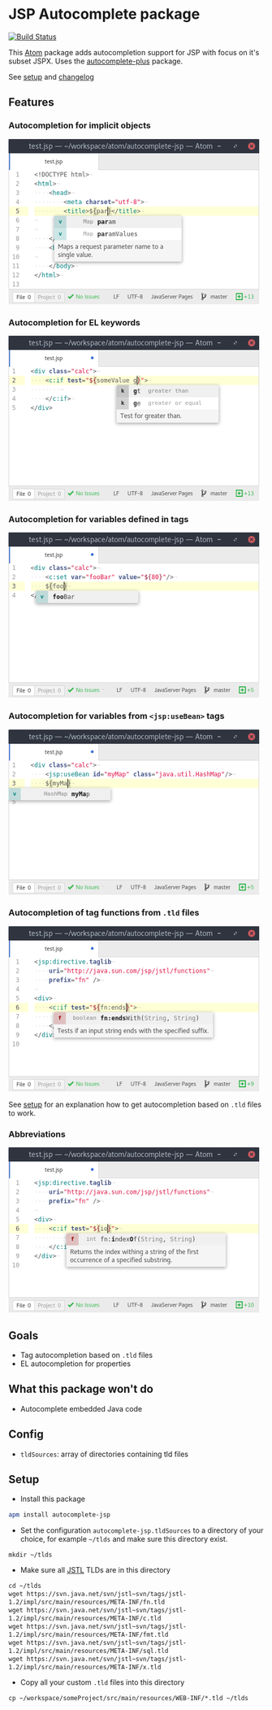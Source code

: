 # JSP Autocomplete package
[![Build Status](https://travis-ci.org/MoritzKn/atom-autocomplete-jsp.svg?branch=master)](https://travis-ci.org/MoritzKn/atom-autocomplete-jsp)

This [Atom](https://atom.io) package adds autocompletion support for JSP with focus on it's subset JSPX.  Uses the [autocomplete-plus](https://github.com/atom-community/autocomplete-plus) package.

See [setup][setup] and [changelog][changelog]

## Features
### Autocompletion for implicit objects
![Screenshot of autocompletion for implicit objects][screenshot-implicit-objects]

### Autocompletion for EL keywords
![Screenshot of autocompletion for keywords][screenshot-keywords]

### Autocompletion for variables defined in tags
![Screenshot of autocompletion for variables][screenshot-tags-set]

### Autocompletion for variables from `<jsp:useBean>` tags
![Screenshot of autocompletion for variables][screenshot-tags-use-bean]

### Autocompletion of tag functions from `.tld` files
![Screenshot of autocompletion for el-functions][screenshot-tag-functions]

See [setup][setup] for an explanation how to get autocompletion based on `.tld` files to work.

### Abbreviations
![Autocompletion for abbreviations][screenshot-abbreviations]


## Goals
- Tag autocompletion based on `.tld` files
- EL autocompletion for properties

## What this package won't do
- Autocomplete embedded Java code

## Config
- `tldSources`: array of directories containing tld files

## Setup
* Install this package 
```sh
apm install autocomplete-jsp
```

* Set the configuration `autocomplete-jsp.tldSources` to a directory of your choice, for example `~/tlds` and make sure this directory exist. 
```
mkdir ~/tlds
```

* Make sure all [JSTL][jstl] TLDs are in this directory 
```
cd ~/tlds
wget https://svn.java.net/svn/jstl~svn/tags/jstl-1.2/impl/src/main/resources/META-INF/fn.tld
wget https://svn.java.net/svn/jstl~svn/tags/jstl-1.2/impl/src/main/resources/META-INF/c.tld
wget https://svn.java.net/svn/jstl~svn/tags/jstl-1.2/impl/src/main/resources/META-INF/fmt.tld
wget https://svn.java.net/svn/jstl~svn/tags/jstl-1.2/impl/src/main/resources/META-INF/sql.tld
wget https://svn.java.net/svn/jstl~svn/tags/jstl-1.2/impl/src/main/resources/META-INF/x.tld
```

* Copy all your custom `.tld` files into this directory 
```
cp ~/workspace/someProject/src/main/resources/WEB-INF/*.tld ~/tlds
```

[setup]: https://github.com/MoritzKn/atom-autocomplete-jsp/blob/master/README.md#setup
[changelog]: https://github.com/MoritzKn/atom-autocomplete-jsp/blob/master/CHANGELOG.md
[jstl]: https://jstl.java.net/

[screenshot-implicit-objects]: https://raw.githubusercontent.com/MoritzKn/atom-autocomplete-jsp/master/doc/img/screenshot-implicit-objects.png
[screenshot-keywords]: https://raw.githubusercontent.com/MoritzKn/atom-autocomplete-jsp/master/doc/img/screenshot-keywords.png
[screenshot-tags-set]: https://raw.githubusercontent.com/MoritzKn/atom-autocomplete-jsp/master/doc/img/screenshot-tags-set.png
[screenshot-tags-use-bean]: https://raw.githubusercontent.com/MoritzKn/atom-autocomplete-jsp/master/doc/img/screenshot-tags-use-bean.png
[screenshot-tag-functions]: https://raw.githubusercontent.com/MoritzKn/atom-autocomplete-jsp/master/doc/img/screenshot-tag-functions.png
[screenshot-abbreviations]: https://raw.githubusercontent.com/MoritzKn/atom-autocomplete-jsp/master/doc/img/screenshot-abbreviations.png
